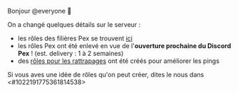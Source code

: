 Bonjour @everyone :wave:

On a changé quelques détails sur le serveur :

- les rôles des filières Pex se trouvent [ici](https://discord.com/channels/694220883815956580/891362567476363274/1073382530205634660)
- les rôles Pex ont été enlevé en vue de l'**ouverture prochaine du Discord Pex** ! (est. delivery : 1 à 2 semaines)
- des [rôles pour les rattrapages](https://discord.com/channels/694220883815956580/892340236175147029/893852934104825866) ont été créés pour améliorer les pings

Si vous aves une idée de rôles qu'on peut créer, dites le nous dans <#1022191775361814538> 
